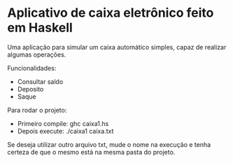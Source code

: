 # Aplicativo de caixa eletrônico feito em Haskell

Uma aplicação para simular um caixa automático simples, capaz de realizar algumas
operações.

Funcionalidades:

- Consultar saldo
- Deposito
- Saque

Para rodar o projeto:
- Primeiro compile: ghc caixa1.hs
- Depois execute: ./caixa1 caixa.txt

Se deseja utilizar outro arquivo txt, mude o nome na execução e tenha certeza de que o mesmo está na mesma pasta do projeto.
